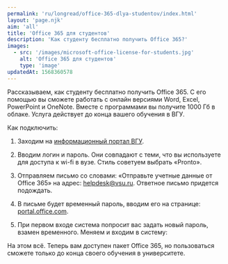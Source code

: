 ```yaml
---
permalink: 'ru/longread/office-365-dlya-studentov/index.html'
layout: 'page.njk'
aim: 'all'
title: 'Office 365 для студентов'
description: 'Как студенту бесплатно получить Office 365?'
images:
  - src: '/images/microsoft-office-license-for-students.jpg'
    alt: 'Office 365 для студентов'
    type: 'image'
updatedAt: 1568360578
---
```

Рассказываем, как студенту бесплатно получить Office 365. С его помощью вы cможете работать с онлайн версиями Word, Excel, PowerPoint и OneNote. Вместе с программами вы получите 1000 Гб в облаке. Услуга действует до конца вашего обучения в ВГУ.

Как подключить:

1. Заходим на [информационный портал ВГУ](https://info.vsu.ru/).

2. Вводим логин и пароль. Они совпадают с теми, что вы используете для доступа к wi-fi в вузе. Стиль советуем выбрать «Pronto».

3. Отправляем письмо со словами: ​«Отправьте учетные данные от Office 365» на адрес: [helpdesk@vsu.ru](mailto:helpdesk@vsu.ru). Ответное письмо придется подождать.

4. В письме будет временный пароль, вводим его на странице: [portal.office.com](http://portal.office.com).

5. При первом входе система попросит вас задать новый пароль, взамен временного. Меняем и входим в систему:


На этом всё. Теперь вам доступен пакет Office 365, но пользоваться сможете только до конца своего обучения в университете.
